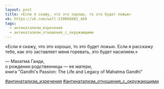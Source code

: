 ```yaml
---
layout: post
title: «Если я скажу, что это хорошо, то это будет ложью»
vk: https://vk.com/wall-210066881_469
tags:
  - антинатализм_изречения
  - антинатализм_отношения_с_окружающими
---
```

«Если я скажу, что это хорошо, то это будет ложью. Если я расскажу тебе, как это заставляет меня горевать, это будет насилием.»

— Махатма Ганди,<br>
о рождении родственницы — ее матери,<br>
книга "Gandhi's Passion: The Life and Legacy of Mahatma Gandhi"

[#антинатализм_изречения](poisk.html#антинатализм_изречения)
[#антинатализм_отношения_с_окружающими](poisk.html#антинатализм_отношения_с_окружающими)